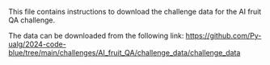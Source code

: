 This file contains instructions to download the challenge data for the AI fruit QA challenge.

The data can be downloaded from the following link:
https://github.com/Py-ualg/2024-code-blue/tree/main/challenges/AI_fruit_QA/challenge_data/challenge_data

